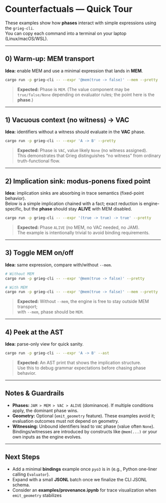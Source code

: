 # Counterfactuals — Quick Tour

These examples show how **phases** interact with simple expressions using the `grieg-cli`.  
You can copy each command into a terminal on your laptop (Linux/macOS/WSL).

---

## 0) Warm-up: MEM transport

**Idea:** enable MEM and use a minimal expression that lands in **MEM**.

```bash
cargo run -p grieg-cli -- --expr '@mem(true -> false)' --mem --pretty
```

> **Expected:** Phase is `MEM`. (The value component may be `true/false/None` depending on evaluator rules; the point here is the **phase**.)

---

## 1) Vacuous context (no witness) → VAC

**Idea:** identifiers without a witness should evaluate in the **VAC** phase.

```bash
cargo run -p grieg-cli -- --expr 'A -> B' --pretty
```

> **Expected:** Phase is `VAC`, value likely `None` (no witness assigned).  
> This demonstrates that Grieg distinguishes “no witness” from ordinary truth-functional flow.

---

## 2) Implication sink: modus-ponens fixed point

**Idea:** implication sinks are absorbing in trace semantics (fixed-point behavior).  
Below is a simple implication chained with a fact; exact reduction is engine-specific, but the **phase** should stay **ALIVE** with MEM disabled.

```bash
cargo run -p grieg-cli -- --expr '(true -> true) -> true' --pretty
```

> **Expected:** Phase `ALIVE` (no MEM, no VAC needed, no JAM).  
> The example is intentionally trivial to avoid binding requirements.

---

## 3) Toggle MEM on/off

**Idea:** same expression, compare with/without `--mem`.

```bash
# Without MEM
cargo run -p grieg-cli -- --expr '@mem(true -> false)' --pretty

# With MEM
cargo run -p grieg-cli -- --expr '@mem(true -> false)' --mem --pretty
```

> **Expected:** Without `--mem`, the engine is free to stay outside MEM transport;  
> with `--mem`, phase should be `MEM`.

---

## 4) Peek at the AST

**Idea:** parse-only view for quick sanity.

```bash
cargo run -p grieg-cli -- --expr 'A -> B' --ast
```

> **Expected:** An AST print that shows the implication structure.  
> Use this to debug grammar expectations before chasing phase behavior.

---

## Notes & Guardrails

- **Phases:** `JAM > MEM > VAC > ALIVE` (dominance). If multiple conditions apply, the dominant phase wins.  
- **Geometry:** Optional (`emit_geometry` feature). These examples avoid it; evaluation outcomes must not depend on geometry.  
- **Witnessing:** Unbound identifiers lead to `VAC` phase (value often `None`). Bindings/witnesses are introduced by constructs like `@mem(...)` or your own inputs as the engine evolves.

---

## Next Steps

- Add a minimal **bindings** example once `pyo3` is in (e.g., Python one-liner calling `Evaluator`).  
- Expand with a small **JSONL** batch once we finalize the CLI JSONL schema.  
- Consider an **examples/provenance.ipynb** for trace visualization when `emit_geometry` stabilizes



